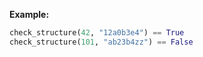 **Example:**

```python
check_structure(42, "12a0b3e4") == True
check_structure(101, "ab23b4zz") == False
```